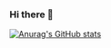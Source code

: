 ### Hi there 👋


[![Anurag's GitHub stats](https://github-readme-stats.vercel.app/api?username=asimbayraktar)](https://github.com/anuraghazra/github-readme-stats)

<!--
**asimbayraktar/asimbayraktar** is a ✨ _special_ ✨ repository because its `README.md` (this file) appears on your GitHub profile.

Here are some ideas to get you started:

- 🔭 I’m currently working on ...
- 🌱 I’m currently learning ...
- 👯 I’m looking to collaborate on ...
- 🤔 I’m looking for help with ...
- 💬 Ask me about ...
- 📫 How to reach me: ...
- 😄 Pronouns: ...
- ⚡ Fun fact: ...
-->
